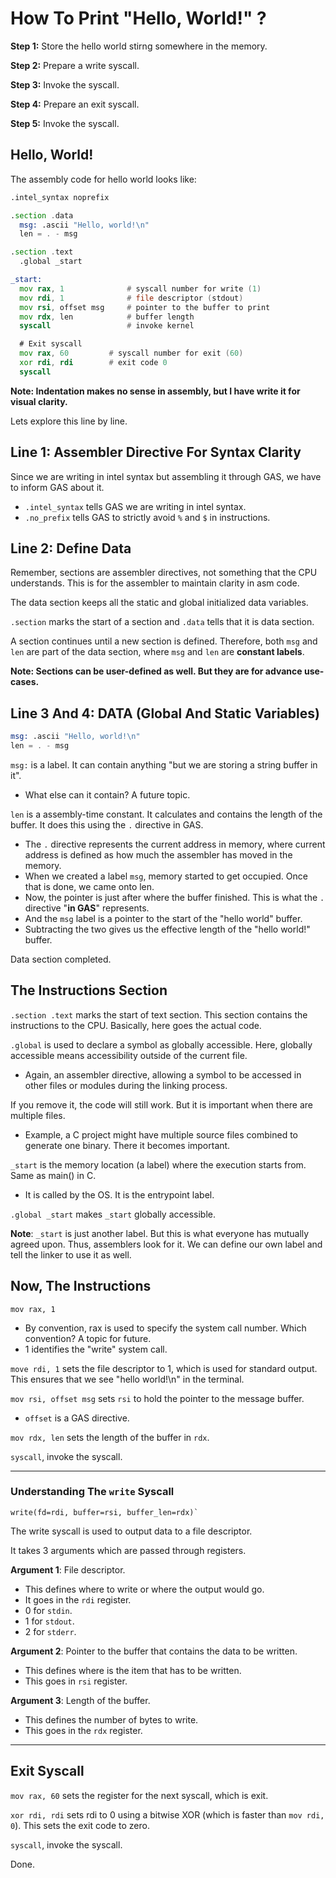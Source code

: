 # How To Print "Hello, World!" ?

**Step 1:** Store the hello world stirng somewhere in the memory.

**Step 2:** Prepare a write syscall.

**Step 3:** Invoke the syscall.

**Step 4:** Prepare an exit syscall.

**Step 5:** Invoke the syscall.

## Hello, World!

The assembly code for hello world looks like:
```asm
.intel_syntax noprefix

.section .data
  msg: .ascii "Hello, world!\n"
  len = . - msg

.section .text
  .global _start

_start:
  mov rax, 1              # syscall number for write (1)
  mov rdi, 1              # file descriptor (stdout)
  mov rsi, offset msg     # pointer to the buffer to print
  mov rdx, len            # buffer length
  syscall                 # invoke kernel

  # Exit syscall
  mov rax, 60         # syscall number for exit (60)
  xor rdi, rdi        # exit code 0
  syscall

```

**Note: Indentation makes no sense in assembly, but I have write it for visual clarity.**

Lets explore this line by line.

## Line 1: Assembler Directive For Syntax Clarity

Since we are writing in intel syntax but assembling it through GAS, we have to inform GAS about it.
  - `.intel_syntax` tells GAS we are writing in intel syntax.
  - `.no_prefix` tells GAS to strictly avoid `%` and `$` in instructions.

## Line 2: Define Data

Remember, sections are assembler directives, not something that the CPU understands. This is for the assembler to maintain clarity in asm code.

The data section keeps all the static and global initialized data variables.

`.section` marks the start of a section and `.data` tells that it is data section.

A section continues until a new section is defined. Therefore, both `msg` and `len` are part of the data section, where `msg` and `len` are **constant labels**.

**Note: Sections can be user-defined as well. But they are for advance use-cases.**

## Line 3 And 4: DATA (Global And Static Variables)

```asm
msg: .ascii "Hello, world!\n"
len = . - msg
```

`msg:` is a label. It can contain anything "but we are storing a string buffer in it". 
  + What else can it contain? A future topic.

`len` is a assembly-time constant. It calculates and contains the length of the buffer. It does this using the `.` directive in GAS.
  + The `.` directive represents the current address in memory, where current address is defined as how much the assembler has moved in the memory.
  + When we created a label `msg`, memory started to get occupied. Once that is done, we came onto len.
  + Now, the pointer is just after where the buffer finished. This is what the `.` directive "**in GAS**" represents.
  + And the `msg` label is a pointer to the start of the "hello world" buffer.
  + Subtracting the two gives us the effective length of the "hello world!" buffer.

Data section completed.

## The Instructions Section

`.section .text` marks the start of text section. This section contains the instructions to the CPU. Basically, here goes the actual code.

`.global` is used to declare a symbol as globally accessible. Here, globally accessible means accessibility outside of the current file.
  + Again, an assembler directive, allowing a symbol to be accessed in other files or modules during the linking process.

If you remove it, the code will still work. But it is important when there are multiple files.
  + Example, a C project might have multiple source files combined to generate one binary. There it becomes important.

`_start` is the memory location (a label) where the execution starts from. Same as main() in C.
  + It is called by the OS. It is the entrypoint label.

`.global _start` makes `_start` globally accessible.

**Note**: `_start` is just another label. But this is what everyone has mutually agreed upon. Thus, assemblers look for it. We can define our own label and tell the linker to use it as well.

## Now, The Instructions

`mov rax, 1`
  - By convention, rax is used to specify the system call number. Which convention? A topic for future.
  - 1 identifies the "write" system call.

`move rdi, 1` sets the file descriptor to 1, which is used for standard output. This ensures that we see "hello world!\n" in the terminal.

`mov rsi, offset msg` sets `rsi` to hold the pointer to the message buffer.
  - `offset` is a GAS directive.

`mov rdx, len` sets the length of the buffer in `rdx`.

`syscall`, invoke the syscall.

----

### Understanding The `write` Syscall

```
write(fd=rdi, buffer=rsi, buffer_len=rdx)`
```

The write syscall is used to output data to a file descriptor.

It takes 3 arguments which are passed through registers.

**Argument 1**: File descriptor.
  + This defines where to write or where the output would go.
  + It goes in the `rdi` register.
  + 0 for `stdin`.
  + 1 for `stdout`.
  + 2 for `stderr`.

**Argument 2**: Pointer to the buffer that contains the data to be written.
  + This defines where is the item that has to be written.
  + This goes in `rsi` register.

**Argument 3**: Length of the buffer.
  + This defines the number of bytes to write.
  + This goes in the `rdx` register.
----

## Exit Syscall

`mov rax, 60` sets the register for the next syscall, which is exit.

`xor rdi, rdi` sets rdi to 0 using a bitwise XOR (which is faster than `mov rdi, 0`). This sets the exit code to zero.

`syscall`, invoke the syscall.

Done.